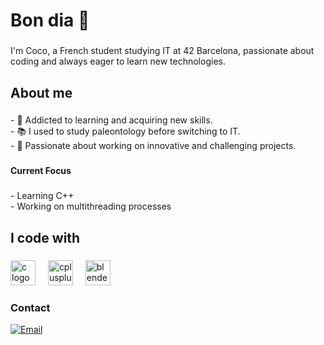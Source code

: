 <h1 align="left">Bon dia 👋</h1>

###

<p align="left">I'm Coco, a French student studying IT at 42 Barcelona, passionate about coding and always eager to learn new technologies.</p>

###

<h2 align="left">About me</h2>

###

<p align="left">- 🎲 Addicted to learning and acquiring new skills.<br>- 📚 I used to study paleontology before switching to IT.<br>- 🚀 Passionate about working on innovative and challenging projects.</p>

###

<h4 align="left">Current Focus</h4>

###

<p align="left">- Learning C++<br>- Working on multithreading processes</p>

###

<h2 align="left">I code with</h2>

###

<div align="left">
  <img src="https://cdn.jsdelivr.net/gh/devicons/devicon/icons/c/c-original.svg" height="40" alt="c logo"  />
  <img width="12" />
  <img src="https://cdn.jsdelivr.net/gh/devicons/devicon/icons/cplusplus/cplusplus-original.svg" height="40" alt="cplusplus logo"  />
  <img width="12" />
  <img src="https://cdn.jsdelivr.net/gh/devicons/devicon/icons/blender/blender-original.svg" height="40" alt="blender logo"  />
</div>

###

### Contact
[![Email](https://img.shields.io/badge/Email-D14836?style=for-the-badge&logo=gmail&logoColor=white)](https://mail.google.com/mail/?view=cm&fs=1&to=cochatel@student.42barcelona.com)
